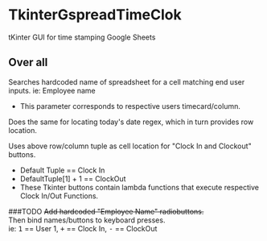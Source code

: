 # TkinterGspreadTimeClok
tKinter GUI for time stamping Google Sheets

## Over all
Searches hardcoded name of spreadsheet for a cell matching end user inputs. ie: Employee name<br>
* This parameter corresponds to respective users timecard/column.</br>

Does the same for locating today's date regex, which in turn provides row location.

Uses above row/column tuple as cell location for "Clock In and Clockout" buttons.</br>
* Default Tuple == Clock In</br>
* DefaultTuple[1] + 1 == ClockOut</br>
* These Tkinter buttons contain lambda functions that execute respective Clock In/Out Functions.</br>
    
###TODO
<strike>Add hardcoded "Employee Name" radiobuttons.</strike></br>
Then bind names/buttons to keyboard presses.</br>
    <tab>ie: <kbd>1</kbd> == User 1, <kbd>+</kbd> == Clock In, <kbd>-</kbd> == ClockOut</br>
